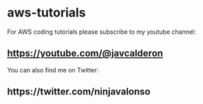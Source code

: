 # aws-tutorials
For AWS coding tutorials please subscribe to my youtube channel: <h2>https://youtube.com/@javcalderon</h2>

You can also find me on Twitter:

<h2>https://twitter.com/ninjavalonso</h2>

